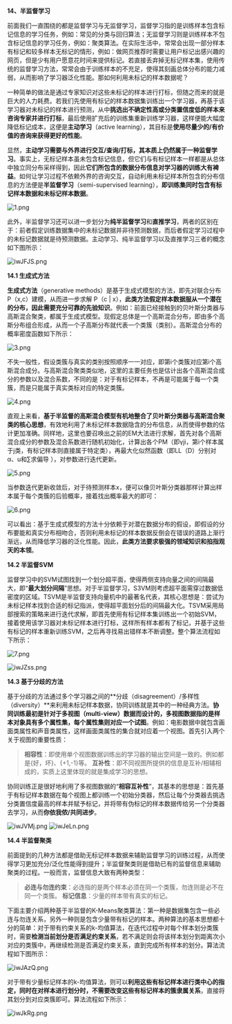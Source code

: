**14、半监督学习**

前面我们一直围绕的都是监督学习与无监督学习，监督学习指的是训练样本包含标记信息的学习任务，例如：常见的分类与回归算法；无监督学习则是训练样本不包含标记信息的学习任务，例如：聚类算法。在实际生活中，常常会出现一部分样本有标记和较多样本无标记的情形，例如：做网页推荐时需要让用户标记出感兴趣的网页，但是少有用户愿意花时间来提供标记。若直接丢弃掉无标记样本集，使用传统的监督学习方法，常常会由于训练样本的不充足，使得其刻画总体分布的能力减弱，从而影响了学习器泛化性能。那如何利用未标记的样本数据呢？

一种简单的做法是通过专家知识对这些未标记的样本进行打标，但随之而来的就是巨大的人力耗费。若我们先使用有标记的样本数据集训练出一个学习器，再基于该学习器对未标记的样本进行预测，从中**挑选出不确定性高或分类置信度低的样本来咨询专家并进行打标**，最后使用扩充后的训练集重新训练学习器，这样便能大幅度降低标记成本，这便是**主动学习**（active learning），其目标是**使用尽量少的/有价值的咨询来获得更好的性能**。

显然，**主动学习需要与外界进行交互/查询/打标，其本质上仍然属于一种监督学习**。事实上，无标记样本虽未包含标记信息，但它们与有标记样本一样都是从总体中独立同分布采样得到，因此**它们所包含的数据分布信息对学习器的训练大有裨益**。如何让学习过程不依赖外界的咨询交互，自动利用未标记样本所包含的分布信息的方法便是**半监督学习**（semi-supervised learning），**即训练集同时包含有标记样本数据和未标记样本数据**。

![1.png](https://i.loli.net/2018/10/18/5bc856e39801d.png)

此外，半监督学习还可以进一步划分为**纯半监督学习**和**直推学习**，两者的区别在于：前者假定训练数据集中的未标记数据并非待预测数据，而后者假定学习过程中的未标记数据就是待预测数据。主动学习、纯半监督学习以及直推学习三者的概念如下图所示：

![iwJFJS.png](https://s1.ax1x.com/2018/10/18/iwJFJS.png)

**14.1 生成式方法**

**生成式方法**（generative methods）是基于生成式模型的方法，即先对联合分布P（x,c）建模，从而进一步求解 P（c | x），**此类方法假定样本数据服从一个潜在的分布，因此需要充分可靠的先验知识**。例如：前面已经接触到的贝叶斯分类器与高斯混合聚类，都属于生成式模型。现假定总体是一个高斯混合分布，即由多个高斯分布组合形成，从而一个子高斯分布就代表一个类簇（类别）。高斯混合分布的概率密度函数如下所示：

![3.png](https://i.loli.net/2018/10/18/5bc856e3b82dc.png)

不失一般性，假设类簇与真实的类别按照顺序一一对应，即第i个类簇对应第i个高斯混合成分。与高斯混合聚类类似地，这里的主要任务也是估计出各个高斯混合成分的参数以及混合系数，不同的是：对于有标记样本，不再是可能属于每一个类簇，而是只能属于真实类标对应的特定类簇。

![4.png](https://i.loli.net/2018/10/18/5bc856e431d30.png)

直观上来看，**基于半监督的高斯混合模型有机地整合了贝叶斯分类器与高斯混合聚类的核心思想**，有效地利用了未标记样本数据隐含的分布信息，从而使得参数的估计更加准确。同样地，这里也要召唤出之前的EM大法进行求解，首先对各个高斯混合成分的参数及混合系数进行随机初始化，计算出各个PM（即γji，第i个样本属于j类，有标记样本则直接属于特定类），再最大化似然函数（即LL（D）分别对α、u和∑求偏导 ），对参数进行迭代更新。

![5.png](https://i.loli.net/2018/10/18/5bc856e43ff08.png)

当参数迭代更新收敛后，对于待预测样本x，便可以像贝叶斯分类器那样计算出样本属于每个类簇的后验概率，接着找出概率最大的即可：

![6.png](https://i.loli.net/2018/10/18/5bc856e3dfb1c.png)

可以看出：基于生成式模型的方法十分依赖于对潜在数据分布的假设，即假设的分布要能和真实分布相吻合，否则利用未标记的样本数据反倒会在错误的道路上渐行渐远，从而降低学习器的泛化性能。因此，**此类方法要求极强的领域知识和掐指观天的本领**。

**14.2 半监督SVM**

监督学习中的SVM试图找到一个划分超平面，使得两侧支持向量之间的间隔最大，即“**最大划分间隔**”思想。对于半监督学习，S3VM则考虑超平面需穿过数据低密度的区域。TSVM是半监督支持向量机中的最著名代表，其核心思想是：尝试为未标记样本找到合适的标记指派，使得超平面划分后的间隔最大化。TSVM采用局部搜索的策略来进行迭代求解，即首先使用有标记样本集训练出一个初始SVM，接着使用该学习器对未标记样本进行打标，这样所有样本都有了标记，并基于这些有标记的样本重新训练SVM，之后再寻找易出错样本不断调整。整个算法流程如下所示：

![7.png](https://i.loli.net/2018/10/18/5bc856e427830.png)

![iwJZss.png](https://s1.ax1x.com/2018/10/18/iwJZss.png)

**14.3 基于分歧的方法**

基于分歧的方法通过多个学习器之间的**分歧（disagreement）/多样性（diversity）**来利用未标记样本数据，协同训练就是其中的一种经典方法。**协同训练最初是针对于多视图（multi-view）数据而设计的，多视图数据指的是样本对象具有多个属性集，每个属性集则对应一个试图**。例如：电影数据中就包含画面类属性和声音类属性，这样画面类属性的集合就对应着一个视图。首先引入两个关于视图的重要性质：

> **相容性**：即使用单个视图数据训练出的学习器的输出空间是一致的。例如都是{好，坏}、{+1,-1}等。
> **互补性**：即不同视图所提供的信息是互补/相辅相成的，实质上这里体现的就是集成学习的思想。

协同训练正是很好地利用了多视图数据的“**相容互补性**”，其基本的思想是：首先基于有标记样本数据在每个视图上都训练一个初始分类器，然后让每个分类器去挑选分类置信度最高的样本并赋予标记，并将带有伪标记的样本数据传给另一个分类器去学习，从而**你依我侬/共同进步**。

![iwJVMj.png](https://s1.ax1x.com/2018/10/18/iwJVMj.png)
![iwJeLn.png](https://s1.ax1x.com/2018/10/18/iwJeLn.png)

**14.4 半监督聚类**

前面提到的几种方法都是借助无标记样本数据来辅助监督学习的训练过程，从而使得学习更加充分/泛化性能得到提升；半监督聚类则是借助已有的监督信息来辅助聚类的过程。一般而言，监督信息大致有两种类型：

> **必连与勿连约束**：必连指的是两个样本必须在同一个类簇，勿连则是必不在同一个类簇。
> **标记信息**：少量的样本带有真实的标记。

下面主要介绍两种基于半监督的K-Means聚类算法：第一种是数据集包含一些必连与勿连关系，另外一种则是包含少量带有标记的样本。两种算法的基本思想都十分的简单：对于带有约束关系的k-均值算法，在迭代过程中对每个样本划分类簇时，需要**检测当前划分是否满足约束关系**，若不满足则会将该样本划分到距离次小对应的类簇中，再继续检测是否满足约束关系，直到完成所有样本的划分。算法流程如下图所示：

![iwJAzQ.png](https://s1.ax1x.com/2018/10/18/iwJAzQ.png)

对于带有少量标记样本的k-均值算法，则可以**利用这些有标记样本进行类中心的指定，同时在对样本进行划分时，不需要改变这些有标记样本的簇隶属关系**，直接将其划分到对应类簇即可。算法流程如下所示：

![iwJkRg.png](https://s1.ax1x.com/2018/10/18/iwJkRg.png)


